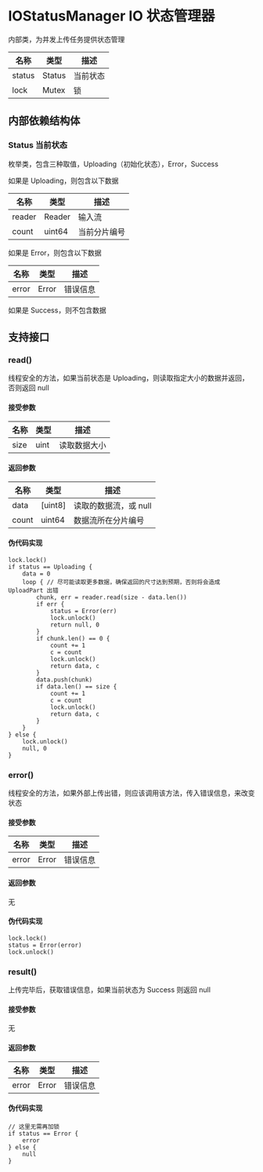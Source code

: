 # IOStatusManager IO 状态管理器

内部类，为并发上传任务提供状态管理

| 名称                 | 类型                    | 描述                                                         |
| -------------------- | ----------------------- | ------------------------------------------------------------ |
| status                | Status | 当前状态                                                     |
| lock                | Mutex | 锁                                                     |

## 内部依赖结构体

### Status 当前状态

枚举类，包含三种取值，Uploading（初始化状态），Error，Success

如果是 Uploading，则包含以下数据

| 名称           | 类型         | 描述                                      |
| -------------- | ------------ | ----------------------------------------- |
| reader   | Reader | 输入流 |
| count | uint64 | 当前分片编号 |

如果是 Error，则包含以下数据

| 名称           | 类型         | 描述                                      |
| -------------- | ------------ | ----------------------------------------- |
| error   | Error | 错误信息 |

如果是 Success，则不包含数据

## 支持接口

### read()

线程安全的方法，如果当前状态是 Uploading，则读取指定大小的数据并返回，否则返回 null

#### 接受参数

| 名称    | 类型    | 描述                  |
| ------- | ------- | --------------------- |
| size | uint | 读取数据大小 |

#### 返回参数

| 名称    | 类型    | 描述                  |
| ------- | ------- | --------------------- |
| data | [uint8] | 读取的数据流，或 null |
| count | uint64 | 数据流所在分片编号 |

#### 伪代码实现

```
lock.lock()
if status == Uploading {
	data = 0
	loop { // 尽可能读取更多数据，确保返回的尺寸达到预期，否则将会造成 UploadPart 出错
		chunk, err = reader.read(size - data.len())
		if err {
			status = Error(err)
			lock.unlock()
			return null, 0
		}
		if chunk.len() == 0 {
			count += 1
			c = count
			lock.unlock()
			return data, c
		}
		data.push(chunk)
		if data.len() == size {
			count += 1
			c = count
			lock.unlock()
			return data, c
		}
	}
} else {
	lock.unlock()
	null, 0
}
```

### error()

线程安全的方法，如果外部上传出错，则应该调用该方法，传入错误信息，来改变状态

#### 接受参数

| 名称    | 类型    | 描述                  |
| ------- | ------- | --------------------- |
| error | Error | 错误信息 |

#### 返回参数

无

#### 伪代码实现

```
lock.lock()
status = Error(error)
lock.unlock()
```

### result()

上传完毕后，获取错误信息，如果当前状态为 Success 则返回 null

#### 接受参数

无

#### 返回参数

| 名称    | 类型    | 描述                  |
| ------- | ------- | --------------------- |
| error | Error | 错误信息 |

#### 伪代码实现

```
// 这里无需再加锁
if status == Error {
	error
} else {
	null
}
```
